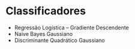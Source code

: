 # Classificadores
 - Regressão Logística – Gradiente Descendente
 - Naive Bayes Gaussiano
 - Discriminante Quadrático Gaussiano
